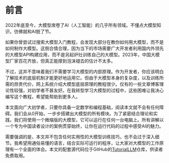 # 前言

2022年底至今，大模型席卷了AI（人工智能）的几乎所有领域。不懂点大模型知识，彷佛就和AI脱了节。

如果你曾尝试过搜索大模型入门教程，会发现大部分在教你如何用大模型，而不是如何制作大模型。这倒合情合理，因为当下的市场需要广大开发者利用国内外领先的大模型API构建应用，而不是另起炉灶训练自己的大模型。2023年，中国大模型厂家百花齐放，但真正能撑到泡沫褪去的估计不太多。

不过，这并不意味着我们不需要学习大模型的内部原理。作为开发者，你应该明白了解技术的底层机制才能更好地运用它。但由于大模型本身的复杂度，以及训练所需的昂贵代价，网上系统介绍大模型底层原理的教程很少。仅有的一些文章博客理论性较强，对初学者不甚友好。在我转型学习大模型的过程中，这些困难让我决心编写这个教程，希望能帮助到更多人。

本文面向广大初学者，只要你具备一定数学和编程基础，阅读本文就不会有任何障碍。我们会从0开始，一步步搭建出大模型的所有模块。为了紧密结合理论和实践，我们将使用一个微缩版的大模型，它可以运行在任何一台电脑上。所有讲解以一个专为中国读者设计的案例贯穿始终，让你在运行代码的过程中感受AI的魅力。

需要强调的是，本文并不包含任何实用性的大模型训练技巧，也不会过于深入细节。我希望用通俗易懂的语言，结合实际可运行的程序，让大家对大模型的工作原理有一个全面的体会。本文的配套源代码位于GitHub的[TutorialLLM](https://github.com/jingedawang/TutorialLLM)仓库，供读者免费取用。

